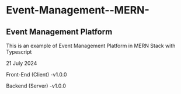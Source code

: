 ﻿# Event-Management--MERN-

## Event Management Platform

This is an example of Event Management Platform in MERN Stack with Typescript

21 July 2024


Front-End (Client)
-v1.0.0

Backend (Server)
-v1.0.0
